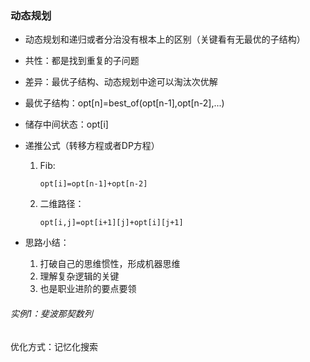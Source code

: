 ### 动态规划

- 动态规划和递归或者分治没有根本上的区别（关键看有无最优的子结构）

- 共性：都是找到重复的子问题

- 差异：最优子结构、动态规划中途可以淘汰次优解

- 最优子结构：opt[n]=best_of(opt[n-1],opt[n-2],...)

- 储存中间状态：opt[i]

- 递推公式（转移方程或者DP方程）

  1. Fib:

     ```
     opt[i]=opt[n-1]+opt[n-2]
     ```

     

  2. 二维路径：

     ```
     opt[i,j]=opt[i+1][j]+opt[i][j+1]
     ```

     

- 思路小结：
  1. 打破自己的思维惯性，形成机器思维
  2. 理解复杂逻辑的关键
  3. 也是职业进阶的要点要领



###### 实例1：斐波那契数列

优化方式：记忆化搜索